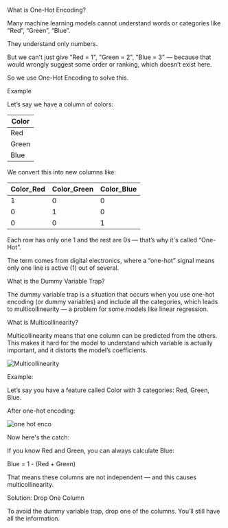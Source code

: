 What is One-Hot Encoding?

Many machine learning models cannot understand words or categories like “Red”, “Green”, “Blue”.

They understand only numbers.

But we can't just give "Red = 1", "Green = 2", "Blue = 3" — because that would wrongly suggest some order or ranking, which doesn’t exist here.

So we use One-Hot Encoding to solve this.


Example

Let’s say we have a column of colors:

| Color |
| ----- |
| Red   |
| Green |
| Blue  |


We convert this into new columns like:

| Color\_Red | Color\_Green | Color\_Blue |
| ---------- | ------------ | ----------- |
| 1          | 0            | 0           |
| 0          | 1            | 0           |
| 0          | 0            | 1           |


Each row has only one 1 and the rest are 0s — that’s why it's called “One-Hot”.

The term comes from digital electronics, where a “one-hot” signal means only one line is active (1) out of several.


What is the Dummy Variable Trap?

The dummy variable trap is a situation that occurs when you use one-hot encoding (or dummy variables)
and include all the categories, which leads to multicollinearity — a problem for some models like linear regression.

What is Multicollinearity?

Multicollinearity means that one column can be predicted from the others.
This makes it hard for the model to understand which variable is actually important, and it distorts the model’s coefficients.


![Multicollinearity](https://github.com/user-attachments/assets/cb5cdbd2-9020-480b-9186-d1aaf80b477a)


Example:

Let’s say you have a feature called Color with 3 categories: Red, Green, Blue.

After one-hot encoding:

![one hot enco](https://github.com/user-attachments/assets/22f930e2-4385-4790-9e0f-00b1b2feeedd)

Now here's the catch:

If you know Red and Green, you can always calculate Blue:

Blue = 1 - (Red + Green)

That means these columns are not independent — and this causes multicollinearity.

Solution: Drop One Column

To avoid the dummy variable trap, drop one of the columns. You’ll still have all the information.

